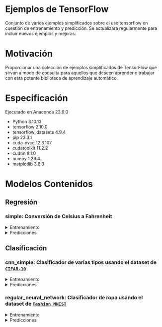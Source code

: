 # Ejemplos de TensorFlow
Conjunto de varios ejemplos simplificados sobre el uso tensorflow en cuestión de entrenamiento y predicción. Se actualizará regularmente para incluir nuevos ejemplos y mejoras.

# Motivación
Proporcionar una colección de ejemplos simplificados de TensorFlow que sirvan a modo de consulta para aquellos que deseen aprender o trabajar con esta potente biblioteca de aprendizaje automático. 

# Especificación
Ejecutado en Anaconda 23.9.0

- Python 3.10.13
- tensorflow 2.10.0
- tensorflow_datasets 4.9.4
- pip 23.3.1
- cuda-nvcc 12.3.107
- cudatoolkit 11.2.2
- cudnn 8.1.0
- numpy 1.26.4
- matplotlib 3.8.3

# Modelos Contenidos
## Regresión
### simple: Conversión de Celsius a Fahrenheit

<details>
<summary>Entrenamiento</summary>

![alt text](regresion/simple/Figure_Training.png)
</details>

<details>
<summary>Predicciones</summary>

![alt text](regresion/simple/Figure_Prediction.png)
</details>

## Clasificación
### cnn_simple: Clasificador de varias tipos usando el dataset de [`CIFAR-10`](https://www.tensorflow.org/datasets/catalog/cifar10?hl=es-419)

<details>
<summary>Entrenamiento</summary>

![alt text](classification/cnn_simple/Figure_Training.png)
</details>

<details>
<summary>Predicciones</summary>

![alt text](classification/cnn_simple/Figure_Prediction.png)
</details>

### regular_neural_network: Clasificador de ropa usando el dataset de [`Fashion MNIST`](https://github.com/zalandoresearch/fashion-mnist)

<details>
<summary>Entrenamiento</summary>

![alt text](classification/regular_neural_network/Figure_Training.png)
</details>

<details>
<summary>Predicciones</summary>

![alt text](classification/regular_neural_network/Figure_Prediction.png)
</details>
